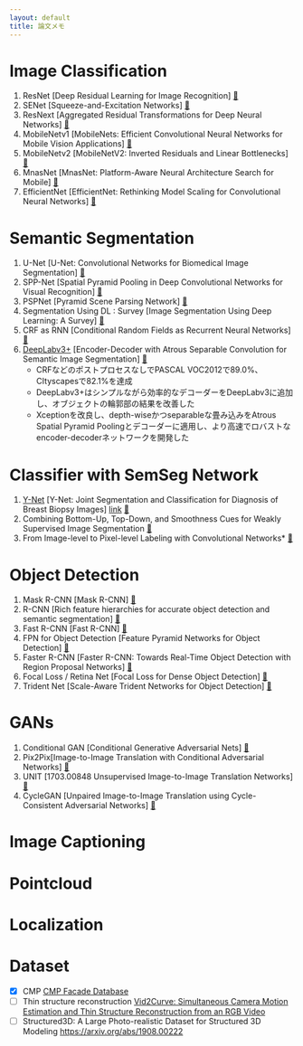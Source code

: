 ```yaml
---
layout: default
title: 論文メモ
---
```


# Image Classification
1. ResNet [Deep Residual Learning for Image Recognition] [&#x1f4c4;](https://arxiv.org/abs/1512.03385)
2. SENet [Squeeze-and-Excitation Networks] [&#x1f4c4;](https://arxiv.org/abs/1709.01507)
3. ResNext  [Aggregated Residual Transformations for Deep Neural Networks] [&#x1f4c4;](https://arxiv.org/abs/1611.05431)
4. MobileNetv1 [MobileNets: Efficient Convolutional Neural Networks for Mobile Vision Applications] [&#x1f4c4;](https://arxiv.org/abs/1704.04861)
5. MobileNetv2 [MobileNetV2: Inverted Residuals and Linear Bottlenecks] [&#x1f4c4;](https://arxiv.org/abs/1801.04381)
6. MnasNet [MnasNet: Platform-Aware Neural Architecture Search for Mobile] [&#x1f4c4;](https://arxiv.org/abs/1807.11626)
7. EfficientNet [EfficientNet: Rethinking Model Scaling for Convolutional Neural Networks] [&#x1f4c4;](https://arxiv.org/abs/1905.11946)

# Semantic Segmentation
1. U-Net [U-Net: Convolutional Networks for Biomedical Image Segmentation] [&#x1f4c4;](https://arxiv.org/abs/1505.04597)
2. SPP-Net [Spatial Pyramid Pooling in Deep Convolutional Networks for Visual Recognition] [&#x1f4c4;](https://arxiv.org/abs/1406.4729)
3. PSPNet [Pyramid Scene Parsing Network] [&#x1f4c4;](https://arxiv.org/abs/1612.01105)
4. Segmentation Using DL : Survey [Image Segmentation Using Deep Learning: A Survey] [&#x1f4c4;](https://arxiv.org/abs/2001.05566)
5. CRF as RNN [Conditional Random Fields as Recurrent Neural Networks] [&#x1f4c4;](https://arxiv.org/abs/1502.03240)
6. [DeepLabv3+](./papers/semseg/deeplabv3plus.md) [Encoder-Decoder with Atrous Separable Convolution for Semantic Image Segmentation] [&#x1f4c4;](https://arxiv.org/abs/1802.02611)
    * CRFなどのポストプロセスなしでPASCAL VOC2012で89.0%、CItyscapesで82.1%を達成
    * DeepLabv3+はシンプルながら効率的なデコーダーをDeepLabv3に追加し、オブジェクトの輪郭部の結果を改善した
    * Xceptionを改良し、depth-wiseかつseparableな畳み込みをAtrous Spatial Pyramid Poolingとデコーダーに適用し、より高速でロバストなencoder-decoderネットワークを開発した

# Classifier with SemSeg Network
1. [Y-Net](./papers/semseg_with_classification/ynet.md) [Y-Net: Joint Segmentation and Classification for Diagnosis of Breast Biopsy Images] [link](https://homes.cs.washington.edu/~shapiro/sachin-miccai18.pdf) [&#x1f4c4;](https://arxiv.org/abs/1806.01313)
2. Combining Bottom-Up, Top-Down, and Smoothness Cues for Weakly Supervised Image Segmentation [&#x1f4c4;](http://web.engr.oregonstate.edu/~sinisa/research/publications/cvpr17_segmentation.pdf)
3. From Image-level to Pixel-level Labeling with Convolutional Networks* [&#x1f4c4;](https://arxiv.org/pdf/1411.6228.pdf)

# Object Detection
1. Mask R-CNN [Mask R-CNN] [&#x1f4c4;](https://arxiv.org/abs/1703.06870)
2. R-CNN [Rich feature hierarchies for accurate object detection and semantic segmentation] [&#x1f4c4;](https://arxiv.org/abs/1311.2524)
3. Fast R-CNN [Fast R-CNN] [&#x1f4c4;](https://arxiv.org/abs/1504.08083)
4. FPN for Object Detection [Feature Pyramid Networks for Object Detection] [&#x1f4c4;](https://arxiv.org/abs/1612.03144)
5. Faster R-CNN [Faster R-CNN: Towards Real-Time Object Detection with Region Proposal Networks] [&#x1f4c4;](https://arxiv.org/abs/1506.01497)
7. Focal Loss / Retina Net [Focal Loss for Dense Object Detection] [&#x1f4c4;](https://arxiv.org/abs/1708.02002)
8. Trident Net [Scale-Aware Trident Networks for Object Detection] [&#x1f4c4;](https://arxiv.org/abs/1901.01892v2)

# GANs
1. Conditional GAN [Conditional Generative Adversarial Nets] [&#x1f4c4;](https://arxiv.org/abs/1411.1784)
2. Pix2Pix[Image-to-Image Translation with Conditional Adversarial Networks] [&#x1f4c4;](https://arxiv.org/abs/1611.07004)
3. UNIT [1703.00848 Unsupervised Image-to-Image Translation Networks] [&#x1f4c4;](https://arxiv.org/abs/1703.00848)
4. CycleGAN [Unpaired Image-to-Image Translation using Cycle-Consistent Adversarial Networks] [&#x1f4c4;](https://arxiv.org/abs/1703.10593)

# Image Captioning

# Pointcloud

# Localization

# Dataset
- [x] CMP [CMP Facade Database](http://cmp.felk.cvut.cz/~tylecr1/facade/)
- [ ] Thin structure reconstruction [Vid2Curve: Simultaneous Camera Motion Estimation and Thin Structure Reconstruction from an RGB Video](https://arxiv.org/abs/2005.03372)
- [ ] Structured3D: A Large Photo-realistic Dataset for Structured 3D Modeling https://arxiv.org/abs/1908.00222